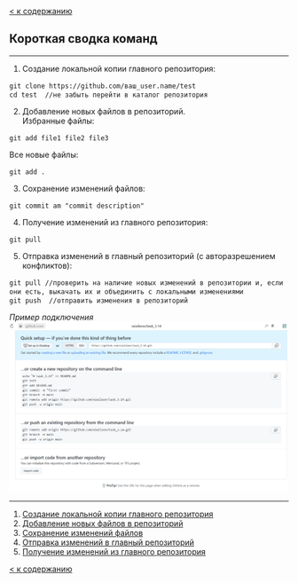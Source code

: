 [< к содержанию](./readme.md)

## Короткая сводка команд

---

1. Создание локальной копии главного репозитория: 

```bash=
git clone https://github.com/ваш_user.name/test
cd test  //не забыть перейти в каталог репозитория
```

2. Добавление новых файлов в репозиторий.<br>
Избранные файлы:

```bash=
git add file1 file2 file3
```

Все новые файлы: 

```bash=
git add .
```

3. Сохранение изменений файлов: 

```bash=
git commit ­am "commit description" 
```
4. Получение изменений из главного репозитория: 

```bash=
git pull
```

5. Отправка изменений в главный репозиторий (с авторазрешением конфликтов): 

```bash=
git pull //проверить на наличие новых изменений в репозитории и, если  они есть, выкачать их и объединить с локальными изменениями
git push  //отправить изменения в репозиторий
```
*Пример подключения*
![Пример подключения](./assets/primer.png)

---

1. [Создание локальной копии главного репозитория](./clone.md "Комманда git clone")
2. [Добавление новых файлов в репозиторий](./add.md "Комманда git add и  git commit")
3. [Сохранение изменений файлов](./commit.md "Комманда git commit")
4. [Отправка изменений в главный репозиторий](./push.md "Комманда git push")
5. [Получение изменений из главного репозитория](./pull.md "Комманда git pull")

[< к содержанию](./readme.md)